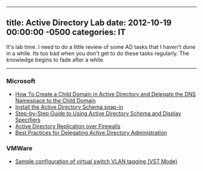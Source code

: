 ﻿---

title:  Active Directory Lab
date:   2012-10-19 00:00:00 -0500
categories: IT
---






It's lab time. I need to do a little review of some AD tasks that I haven't done in a while. Its too bad when you don't get to do these tasks regularly. The knowledge begins to fade after a while.
<hr>


### Microsoft

- <a href="http://support.microsoft.com/kb/255248">How To Create a Child Domain in Active Directory and Delegate the DNS Namespace to the Child Domain</a>
- <a href="http://technet.microsoft.com/en-us/library/cc755885(WS.10).aspx">Install the Active Directory Schema snap-in</a>
- <a href="http://technet.microsoft.com/en-us/library/bb727064.aspx">Step-by-Step Guide to Using Active Directory Schema and Display Specifiers</a>
- <a href="http://technet.microsoft.com/en-us/library/bb727063.aspx">Active Directory Replication over Firewalls</a>
- <a href="http://www.microsoft.com/download/en/confirmation.aspx?id=21678">Best Practices for Delegating Active Directory Administration</a>



### VMWare

- <a href="http://kb.vmware.com/selfservice/microsites/search.do?language=en_US&cmd=displayKC&externalId=1004074">Sample configuration of virtual switch VLAN tagging (VST Mode)
</a>




